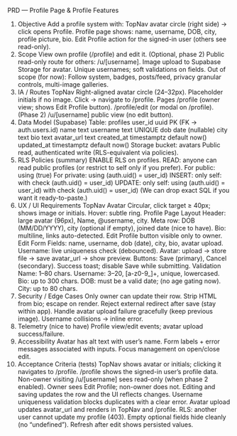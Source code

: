 PRD — Profile Page & Profile Features
1) Objective
Add a profile system with:
TopNav avatar circle (right side) → click opens Profile.
Profile page shows: name, username, DOB, city, profile picture, bio.
Edit Profile action for the signed-in user (others see read-only).
2) Scope
View own profile (/profile) and edit it.
(Optional, phase 2) Public read-only route for others: /u/[username].
Image upload to Supabase Storage for avatar.
Unique usernames; soft validations on fields.
Out of scope (for now): Follow system, badges, posts/feed, privacy granular controls, multi-image galleries.
3) IA / Routes
TopNav
Right-aligned avatar circle (24–32px). Placeholder initials if no image.
Click → navigate to /profile.
Pages
/profile (owner view; shows Edit Profile button).
/profile/edit (or modal on /profile).
(Phase 2) /u/[username] public view (no edit button).
4) Data Model (Supabase)
Table: profiles
user_id uuid PK (FK → auth.users.id)
name text
username text UNIQUE
dob date (nullable)
city text
bio text
avatar_url text
created_at timestamptz default now()
updated_at timestamptz default now()
Storage bucket: avatars
Public read, authenticated write (RLS-equivalent via policies).
5) RLS Policies (summary)
ENABLE RLS on profiles.
READ: anyone can read public profiles (or restrict to self only if you prefer).
For public: using (true)
For private: using (auth.uid() = user_id)
INSERT: only self: with check (auth.uid() = user_id)
UPDATE: only self: using (auth.uid() = user_id) with check (auth.uid() = user_id)
(We can drop exact SQL if you want it ready-to-paste.)
6) UX / UI Requirements
TopNav Avatar
Circular, click target ≥ 40px; shows image or initials.
Hover: subtle ring.
Profile Page Layout
Header: large avatar (96px), Name, @username, city.
Meta row: DOB (MM/DD/YYYY), city (optional if empty), joined date (nice to have).
Bio: multiline, links auto-detected.
Edit Profile button visible only to owner.
Edit Form
Fields: name, username, dob (date), city, bio, avatar upload.
Username: live uniqueness check (debounced).
Avatar: upload → store file → save avatar_url → show preview.
Buttons: Save (primary), Cancel (secondary).
Success toast; disable Save while submitting.
Validation
Name: 1–80 chars.
Username: 3–20, [a-z0-9_]+, unique, lowercased.
Bio: up to 300 chars.
DOB: must be a valid date; (no age gating now).
City: up to 80 chars.
7) Security / Edge Cases
Only owner can update their row.
Strip HTML from bio; escape on render.
Reject external redirect after save (stay within app).
Handle avatar upload failure gracefully (keep previous image).
Username collisions → inline error.
8) Telemetry (nice to have)
Profile view/edit events; avatar upload success/failure.
9) Accessibility
Avatar has alt text with user’s name.
Form labels + error messages associated with inputs.
Focus management on open/close edit.
10) Acceptance Criteria (tests)
TopNav shows avatar or initials; clicking it navigates to /profile.
/profile shows the signed-in user’s profile data.
Non-owner visiting /u/[username] sees read-only (when phase 2 enabled).
Owner sees Edit Profile; non-owner does not.
Editing and saving updates the row and the UI reflects changes.
Username uniqueness validation blocks duplicates with a clear error.
Avatar upload updates avatar_url and renders in TopNav and /profile.
RLS: another user cannot update my profile (403).
Empty optional fields hide cleanly (no “undefined”).
Refresh after edit shows persisted values.